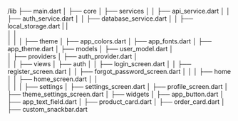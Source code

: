 /lib
├── main.dart
│
├── core
│   ├── services
│   │   ├── api_service.dart
│   │   ├── auth_service.dart
│   │   ├── database_service.dart
│   │   ├── local_storage.dart
|   |   
│   │   
│   │
│   ├── theme
│       ├── app_colors.dart
│       ├── app_fonts.dart
│       ├── app_theme.dart
│
├── models
│   ├── user_model.dart
│   
│
├── providers
│   ├── auth_provider.dart
│   
│
│
├── views
│   ├── auth
│   │   ├── login_screen.dart
│   │   ├── register_screen.dart
│   │   ├── forgot_password_screen.dart
│   │
│   ├── home
│   │   ├── home_screen.dart
│   │   
│   │
│   ├── settings
│       ├── settings_screen.dart
│       ├── profile_screen.dart
│       ├── theme_settings_screen.dart
│
├── widgets
│   ├── app_button.dart
│   ├── app_text_field.dart
│   ├── product_card.dart
│   ├── order_card.dart
│   ├── custom_snackbar.dart

